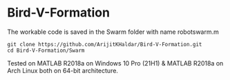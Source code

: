 # Bird-V-Formation

The workable code is saved in the Swarm folder with name robotswarm.m
```
git clone https://github.com/ArijitKHaldar/Bird-V-Formation.git
cd Bird-V-Formation/Swarm
```
Tested on MATLAB R2018a on Windows 10 Pro (21H1) &
MATLAB R2018a on Arch Linux both on 64-bit architecture.